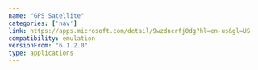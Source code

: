 ```yaml
---
name: "GPS Satellite"
categories: ['nav']
link: https://apps.microsoft.com/detail/9wzdncrfj0dg?hl=en-us&gl=US
compatibility: emulation
versionFrom: "6.1.2.0"
type: applications
---
```


